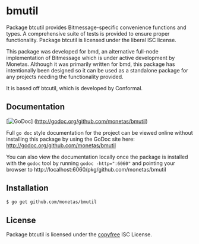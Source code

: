 bmutil
=======

Package btcutil provides Bitmessage-specific convenience functions and types.
A comprehensive suite of tests is provided to ensure proper functionality.
Package btcutil is licensed under the liberal ISC license.

This package was developed for bmd, an alternative full-node implementation of
Bitmessage which is under active development by Monetas.  Although it was
primarily written for bmd, this package has intentionally been designed so it
can be used as a standalone package for any projects needing the functionality
provided.

It is based off btcutil, which is developed by Conformal.

## Documentation

[![GoDoc](https://godoc.org/github.com/monetas/bmutil?status.png)]
(http://godoc.org/github.com/monetas/bmutil)

Full `go doc` style documentation for the project can be viewed online without
installing this package by using the GoDoc site here:
http://godoc.org/github.com/monetas/bmutil

You can also view the documentation locally once the package is installed with
the `godoc` tool by running `godoc -http=":6060"` and pointing your browser to
http://localhost:6060/pkg/github.com/monetas/bmutil

## Installation

```bash
$ go get github.com/monetas/bmutil
```
## License

Package btcutil is licensed under the [copyfree](http://copyfree.org) ISC
License.
